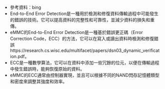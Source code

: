 - 參考資料：bing
- End-to-End Error Detection是一種用於檢測和修復資料傳輸過程中可能發生的錯誤的技術。它可以提高資料的完整性和可靠性，並減少資料的損失和重傳。
- eMMC的End-to-End Error Detection是一種基於錯誤更正碼（Error Correction Code，ECC）的方法，它可以在寫入或讀出資料時檢測和修復錯誤https://research.cs.wisc.edu/multifacet/papers/dsn03_dynamic_verification.pdf。
- ECC是一種數學算法，它可以在資料中添加一些冗餘的位元，以便在傳輸過程中發生錯誤時，能夠恢復原始的資料。
- eMMC的ECC通常由控制器實現，並且可以根據不同的NAND閃存記憶體類型和密度來調整其強度和效率。